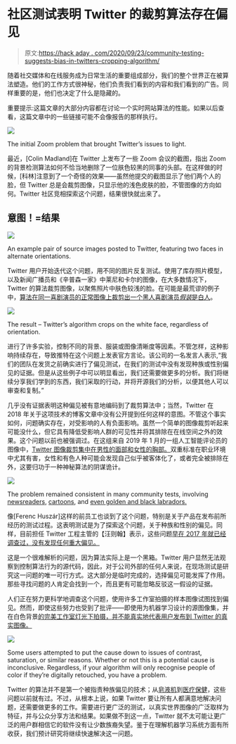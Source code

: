 # 社区测试表明 Twitter 的裁剪算法存在偏见

> 原文:[https://hack aday . com/2020/09/23/community-testing-suggests-bias-in-twitters-cropping-algorithm/](https://hackaday.com/2020/09/23/community-testing-suggests-bias-in-twitters-cropping-algorithm/)

随着社交媒体和在线服务成为日常生活的重要组成部分，我们的整个世界正在被算法塑造。他们的工作方式很神秘，他们负责我们看到的内容和我们看到的广告。同样重要的是，他们也决定了什么是隐藏的。

重要提示:这篇文章的大部分内容都在讨论一个实时网站算法的性能。如果以后查看，这篇文章中的一些链接可能不会像报告的那样执行。

![](../Images/beea8c4e3002b204d9c5aa7b504e596a.png)

The initial Zoom problem that brought Twitter’s issues to light.

最近，[Colin Madland]在 Twitter 上发布了一些 Zoom 会议的截图，指出 Zoom 的背景检测算法如何不恰当地删除了一位肤色较黑的同事的头部。在这样做的时候，[科林]注意到了一个奇怪的效果——虽然他提交的截图显示了他们两个人的脸，但 Twitter 总是会裁剪图像，只显示他的浅色皮肤的脸，不管图像的方向如何。Twitter 社区竞相探索这个问题，结果很快就出来了。

## 意图！=结果

![](../Images/9ab14fe00302b9e95d218c93a1661a86.png)

An example pair of source images posted to Twitter, featuring two faces in alternate orientations.

Twitter 用户开始迭代这个问题，用不同的图片反复测试。使用了库存照片模型，以及新闻广播员和《辛普森一家》中莱尼和卡尔的图像，在大多数情况下，Twitter 的算法裁剪图像，以聚焦照片中肤色较浅的脸。在可能是最荒谬的例子中，[算法在同一喜剧演员的正常图像上裁剪出一个黑人喜剧演员*假装*是白人](https://twitter.com/aftertheboop/status/1308091057863888896)。

![](../Images/2e02d998933c52507b4e274219dbab5a.png)

The result – Twitter’s algorithm crops on the white face, regardless of orientation.

进行了许多实验，控制不同的背景、服装或图像清晰度等因素。不管怎样，这种影响持续存在，导致推特在这个问题上发表官方言论。该公司的一名发言人表示,“我们的团队在发货之前确实进行了偏见测试，在我们的测试中没有发现种族或性别偏见的证据。但是从这些例子中可以明显看出，我们还需要做更多的分析。我们将继续分享我们学到的东西，我们采取的行动，并将开源我们的分析，以便其他人可以审查和复制。”

几乎没有证据表明这种偏见被有意地编码到了裁剪算法中；当然，Twitter 在 2018 年关于这项技术的博客文章中没有公开提到任何这样的意图。不管这个事实如何，问题确实存在，对受影响的人有负面影响。虽然一个简单的图像裁剪听起来可能没什么，但它具有降低受影响人群的可见性并将其排除在在线空间之外的效果。这个问题以前也被强调过。在这组来自 2019 年 1 月的一组人工智能评论员的图像中，[Twitter 图像裁剪集中在男性的面部和女性的胸部。](https://twitter.com/AnimaAnandkumar/status/1307465594304974848?s=20)双重标准在职业环境中尤其有害，女性和有色人种可能会发现自己似乎被客体化了，或者完全被排除在外，这要归功于一种神秘算法的阴谋诡计。

![](../Images/ecfb92acd31e4f69d5020a09e39c2ab1.png)

The problem remained consistent in many community tests, involving [newsreaders](https://twitter.com/BradRubenstein/status/1307450052189630465), [cartoons](https://twitter.com/_jsimonovski/status/1307542747197239296), and [even golden and black labradors.](https://twitter.com/MarkEMarkAU/status/1307616892551487488)

像[Ferenc Huszár]这样的前员工也谈到了这个问题，特别是关于产品在发布前所经历的测试过程。这表明测试是为了探索这个问题，关于种族和性别的偏见。同样，目前担任 Twitter 工程主管的【汪则翰】表示，这些问题[早在 2017 年就已经调查过，没有发现任何重大偏见。](https://twitter.com/ZehanWang/status/1307461285811032066)

这是一个很难解析的问题，因为算法实际上是一个黑箱。Twitter 用户显然无法观察到控制算法行为的源代码，因此，对于公司外部的任何人来说，在现场测试是研究这一问题的唯一可行方式。这大部分是临时完成的，选择偏见可能发挥了作用。那些寻找问题的人肯定会找到一个，而且更有可能忽略反驳这一假设的证据。

人们正在努力更科学地调查这个问题，使用许多工作室拍摄的样本图像试图找到偏见。然而，即使这些努力也受到了批评——即使用为机器学习设计的源图像集，并在白色背景[的完美工作室灯光下拍摄，并不能真实地代表用户发布到 Twitter 的真实图像。](https://twitter.com/IDoTheThinking/status/1308087143156207618)

![](../Images/e50dd12353495d9b2230c1e30dd2aba0.png)

Some users attempted to put the cause down to issues of contrast, saturation, or similar reasons. Whether or not this is a potential cause is inconclusive. Regardless, if your algorithm will only recognise people of color if they’re digitally retouched, you have a problem.

Twitter 的算法并不是第一个被指责种族偏见的技术；从[皂液机](https://metro.co.uk/2017/07/13/racist-soap-dispensers-dont-work-for-black-people-6775909/)到[医疗保健](https://www.nature.com/articles/d41586-019-03228-6)，这些问题以前就有过。不过，从根本上说，如果 Twitter 要让所有人都满意地解决问题，还需要做更多的工作。需要进行更广泛的测试，以真实世界图像的广泛取样为特征，并与公众分享方法和结果。如果做不到这一点，Twitter 就不太可能让更广泛的用户群相信它的软件没有让少数族裔失望。鉴于在理解机器学习系统方面有所收获，我们预计研究将继续快速解决这一问题。